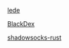 [lede](https://github.com/coolsnowwolf/lede)

[BlackDex](https://github.com/CodingGay/BlackDex)

[shadowsocks-rust](https://github.com/shadowsocks/shadowsocks-rust/releases)
